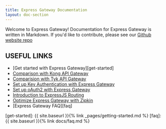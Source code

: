 ```yaml
---
title: Express Gateway Documentation
layout: doc-section
---
```


Welcome to Express Gateway! Documentation for Express Gateway is written in Markdown. If you'd like to contribute, please see our [Github website repo](https://github.com/expressgateway/express-gateway.io)

## USEFUL LINKS

* [Get started with Express Gateway][get-started]
* [Comparison with Kong API Gateway](https://www.lunchbadger.com/compare-kong-api-gateway-express-features/)
* [Comparision with Tyk API Gateway](https://www.lunchbadger.com/compare-tyk-api-gateway-express-features/)
* [Set up Key Authentication with Express Gateway](https://www.lunchbadger.com/implement-key-authentication-express-gateway/)
* [Set up oAuth2 with Express Gateway](https://www.lunchbadger.com/how-to-implement-oauth-in-express-gateway/)
* [Introduction to ExpressJS Routing](https://www.lunchbadger.com/a-reintroduction-to-express-js-routing/)
* [Optimize Express Gateway with Zipkin](https://www.lunchbadger.com/how-to-optimize-api-gateways-with-zipkin-and-express/)
* [Express Gateway FAQ][faq]


[get-started]: {{ site.baseurl }}{% link _pages/getting-started.md %}
[faq]: {{ site.baseurl }}{% link docs/faq.md %}
